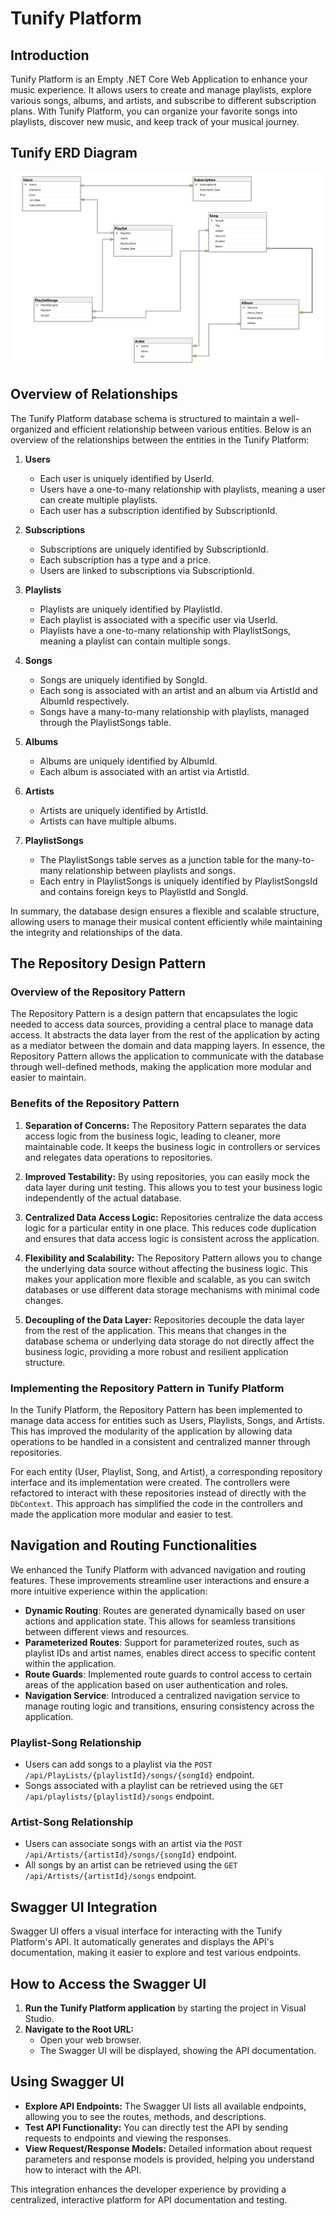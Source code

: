 # Tunify Platform

## Introduction

Tunify Platform is an Empty .NET Core Web Application to enhance your music experience. It allows users to create and manage playlists, explore various songs, albums, and artists, and subscribe to different subscription plans. With Tunify Platform, you can organize your favorite songs into playlists, discover new music, and keep track of your musical journey.

## Tunify ERD Diagram

![Tunify ERD Diagram](TunifyPlatform/Asstes/TunifyERD.png)

## Overview of Relationships

The Tunify Platform database schema is structured to maintain a well-organized and efficient relationship between various entities. Below is an overview of the relationships between the entities in the Tunify Platform:

1. **Users**
   - Each user is uniquely identified by UserId.
   - Users have a one-to-many relationship with playlists, meaning a user can create multiple playlists.
   - Each user has a subscription identified by SubscriptionId.

2. **Subscriptions**
   - Subscriptions are uniquely identified by SubscriptionId.
   - Each subscription has a type and a price.
   - Users are linked to subscriptions via SubscriptionId.

3. **Playlists**
   - Playlists are uniquely identified by PlaylistId.
   - Each playlist is associated with a specific user via UserId.
   - Playlists have a one-to-many relationship with PlaylistSongs, meaning a playlist can contain multiple songs.

4. **Songs**
   - Songs are uniquely identified by SongId.
   - Each song is associated with an artist and an album via ArtistId and AlbumId respectively.
   - Songs have a many-to-many relationship with playlists, managed through the PlaylistSongs table.

5. **Albums**
   - Albums are uniquely identified by AlbumId.
   - Each album is associated with an artist via ArtistId.

6. **Artists**
   - Artists are uniquely identified by ArtistId.
   - Artists can have multiple albums.

7. **PlaylistSongs**
   - The PlaylistSongs table serves as a junction table for the many-to-many relationship between playlists and songs.
   - Each entry in PlaylistSongs is uniquely identified by PlaylistSongsId and contains foreign keys to PlaylistId and SongId.

In summary, the database design ensures a flexible and scalable structure, allowing users to manage their musical content efficiently while maintaining the integrity and relationships of the data.

## The Repository Design Pattern

### Overview of the Repository Pattern

The Repository Pattern is a design pattern that encapsulates the logic needed to access data sources, providing a central place to manage data access. It abstracts the data layer from the rest of the application by acting as a mediator between the domain and data mapping layers. In essence, the Repository Pattern allows the application to communicate with the database through well-defined methods, making the application more modular and easier to maintain.

### Benefits of the Repository Pattern

1. **Separation of Concerns:** The Repository Pattern separates the data access logic from the business logic, leading to cleaner, more maintainable code. It keeps the business logic in controllers or services and relegates data operations to repositories.

2. **Improved Testability:** By using repositories, you can easily mock the data layer during unit testing. This allows you to test your business logic independently of the actual database.

3. **Centralized Data Access Logic:** Repositories centralize the data access logic for a particular entity in one place. This reduces code duplication and ensures that data access logic is consistent across the application.

4. **Flexibility and Scalability:** The Repository Pattern allows you to change the underlying data source without affecting the business logic. This makes your application more flexible and scalable, as you can switch databases or use different data storage mechanisms with minimal code changes.

5. **Decoupling of the Data Layer:** Repositories decouple the data layer from the rest of the application. This means that changes in the database schema or underlying data storage do not directly affect the business logic, providing a more robust and resilient application structure.

### Implementing the Repository Pattern in Tunify Platform

In the Tunify Platform, the Repository Pattern has been implemented to manage data access for entities such as Users, Playlists, Songs, and Artists. This has improved the modularity of the application by allowing data operations to be handled in a consistent and centralized manner through repositories.

For each entity (User, Playlist, Song, and Artist), a corresponding repository interface and its implementation were created. The controllers were refactored to interact with these repositories instead of directly with the `DbContext`. This approach has simplified the code in the controllers and made the application more modular and easier to test.

## Navigation and Routing Functionalities
We enhanced the Tunify Platform with advanced navigation and routing features. These improvements streamline user interactions and ensure a more intuitive experience within the application:

* **Dynamic Routing**: Routes are generated dynamically based on user actions and application state. This allows for seamless transitions between different views and resources.
* **Parameterized Routes**: Support for parameterized routes, such as playlist IDs and artist names, enables direct access to specific content within the application.
* **Route Guards**: Implemented route guards to control access to certain areas of the application based on user authentication and roles.
* **Navigation Service**: Introduced a centralized navigation service to manage routing logic and transitions, ensuring consistency across the application.

### Playlist-Song Relationship
- Users can add songs to a playlist via the `POST /api/PlayLists/{playlistId}/songs/{songId}` endpoint.
- Songs associated with a playlist can be retrieved using the `GET /api/playlists/{playlistId}/songs` endpoint.

### Artist-Song Relationship
- Users can associate songs with an artist via the `POST /api/Artists/{artistId}/songs/{songId}` endpoint.
- All songs by an artist can be retrieved using the `GET /api/Artists/{artistId}/songs` endpoint.

## Swagger UI Integration
Swagger UI offers a visual interface for interacting with the Tunify Platform's API. It automatically generates and displays the API's documentation, making it easier to explore and test various endpoints.

## How to Access the Swagger UI
1. **Run the Tunify Platform application** by starting the project in Visual Studio.
2. **Navigate to the Root URL:**
   - Open your web browser.
   - The Swagger UI will be displayed, showing the API documentation.

## Using Swagger UI
- **Explore API Endpoints:** The Swagger UI lists all available endpoints, allowing you to see the routes, methods, and descriptions.
- **Test API Functionality:** You can directly test the API by sending requests to endpoints and viewing the responses.
- **View Request/Response Models:** Detailed information about request parameters and response models is provided, helping you understand how to interact with the API.

This integration enhances the developer experience by providing a centralized, interactive platform for API documentation and testing.